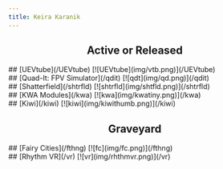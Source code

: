 ```yaml
---
title: Keira Karanik
---
```

<h2 style="text-align: center;">Active or Released</h2>
<div class="row" markdown="1">
<div class="coler" markdown="1">
## [UEVtube](/UEVtube)
[![UEVtube](img/vtb.png)](/UEVtube)
</div>
<div class="coler" markdown="1">
## [Quad-It: FPV Simulator](/qdit)
[![qdt](img/qd.png)](/qdit)
</div>
<div class="coler" markdown="1">
## [Shatterfield](/shtrfld)
[![shtrfld](img/shtfld.png)](/shtrfld)
</div>
<div class="coler" markdown="1">
## [KWA Modules](/kwa)
[![kwa](img/kwatiny.png)](/kwa)
</div>
<div class="coler" markdown="1">
## [Kiwi](/kiwi)
[![kiwi](img/kiwithumb.png)](/kiwi)
</div>
</div>
<h2 style="text-align: center;">Graveyard</h2>
<div class="row" markdown="1">
<div class="coler" markdown="1">
## [Fairy Cities](/fthng)
[![fc](img/fc.png)](/fthng)
</div>
<div class="coler" markdown="1">
## [Rhythm VR](/vr)
[![vr](img/rhthmvr.png)](/vr)
</div>
</div>
